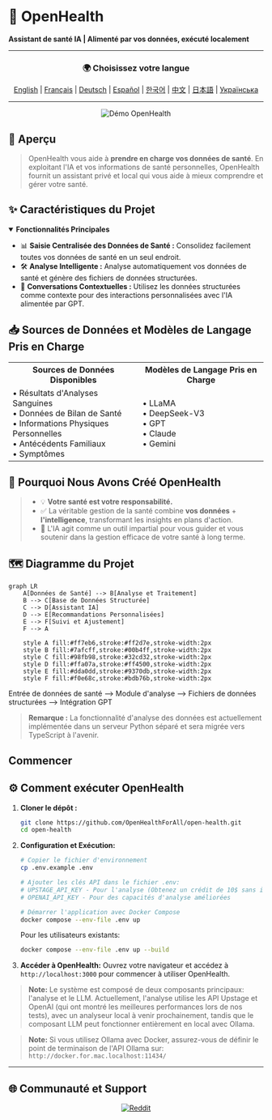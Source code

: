 # 🚀 **OpenHealth**

**Assistant de santé IA | Alimenté par vos données, exécuté localement**

---

<div align="center">

### 🌍 Choisissez votre langue
[English](../../README.md) | [Français](README.fr.md) | [Deutsch](README.de.md) | [Español](README.es.md) | [한국어](README.ko.md) | [中文](README.zh.md) | [日本語](README.ja.md) | [Українська](README.uk.md)

</div>

---

<p align="center">
  <img src="/intro/openhealth.avif" alt="Démo OpenHealth">
</p>

## 🌟 Aperçu

> OpenHealth vous aide à **prendre en charge vos données de santé**. En exploitant l'IA et vos informations de santé personnelles,
> OpenHealth fournit un assistant privé et local qui vous aide à mieux comprendre et gérer votre santé.

## ✨ Caractéristiques du Projet

<details open>
<summary><b>Fonctionnalités Principales</b></summary>

- 📊 **Saisie Centralisée des Données de Santé :** Consolidez facilement toutes vos données de santé en un seul endroit.
- 🛠️ **Analyse Intelligente :** Analyse automatiquement vos données de santé et génère des fichiers de données structurées.
- 🤝 **Conversations Contextuelles :** Utilisez les données structurées comme contexte pour des interactions personnalisées avec l'IA alimentée par GPT.

</details>

## 📥 Sources de Données et Modèles de Langage Pris en Charge

<table>
  <tr>
    <th>Sources de Données Disponibles</th>
    <th>Modèles de Langage Pris en Charge</th>
  </tr>
  <tr>
    <td>
      • Résultats d'Analyses Sanguines<br>
      • Données de Bilan de Santé<br>
      • Informations Physiques Personnelles<br>
      • Antécédents Familiaux<br>
      • Symptômes
    </td>
    <td>
      • LLaMA<br>
      • DeepSeek-V3<br>
      • GPT<br>
      • Claude<br>
      • Gemini
    </td>
  </tr>
</table>

## 🤔 Pourquoi Nous Avons Créé OpenHealth

> - 💡 **Votre santé est votre responsabilité.**
> - ✅ La véritable gestion de la santé combine **vos données** + **l'intelligence**, transformant les insights en plans d'action.
> - 🧠 L'IA agit comme un outil impartial pour vous guider et vous soutenir dans la gestion efficace de votre santé à long terme.

## 🗺️ Diagramme du Projet

```mermaid
graph LR
    A[Données de Santé] --> B[Analyse et Traitement]
    B --> C[Base de Données Structurée]
    C --> D[Assistant IA]
    D --> E[Recommandations Personnalisées]
    E --> F[Suivi et Ajustement]
    F --> A
    
    style A fill:#ff7eb6,stroke:#ff2d7e,stroke-width:2px
    style B fill:#7afcff,stroke:#00b4ff,stroke-width:2px
    style C fill:#98fb98,stroke:#32cd32,stroke-width:2px
    style D fill:#ffa07a,stroke:#ff4500,stroke-width:2px
    style E fill:#dda0dd,stroke:#9370db,stroke-width:2px
    style F fill:#f0e68c,stroke:#bdb76b,stroke-width:2px
```

Entrée de données de santé --> Module d'analyse --> Fichiers de données structurées --> Intégration GPT

> **Remarque :** La fonctionnalité d'analyse des données est actuellement implémentée dans un serveur Python séparé et sera migrée vers TypeScript à l'avenir.

## Commencer

## ⚙️ Comment exécuter OpenHealth

1. **Cloner le dépôt :**
   ```bash
   git clone https://github.com/OpenHealthForAll/open-health.git
   cd open-health
   ```

2. **Configuration et Exécution:**
   ```bash
   # Copier le fichier d'environnement
   cp .env.example .env

   # Ajouter les clés API dans le fichier .env:
   # UPSTAGE_API_KEY - Pour l'analyse (Obtenez un crédit de 10$ sans inscription de carte sur https://www.upstage.ai)
   # OPENAI_API_KEY - Pour des capacités d'analyse améliorées

   # Démarrer l'application avec Docker Compose
   docker compose --env-file .env up
   ```

   Pour les utilisateurs existants:
   ```bash
   docker compose --env-file .env up --build
   ```

3. **Accéder à OpenHealth:**
   Ouvrez votre navigateur et accédez à `http://localhost:3000` pour commencer à utiliser OpenHealth.

> **Note:** Le système est composé de deux composants principaux: l'analyse et le LLM. Actuellement, l'analyse utilise les API Upstage et OpenAI (qui ont montré les meilleures performances lors de nos tests), avec un analyseur local à venir prochainement, tandis que le composant LLM peut fonctionner entièrement en local avec Ollama.

> **Note:** Si vous utilisez Ollama avec Docker, assurez-vous de définir le point de terminaison de l'API Ollama sur: `http://docker.for.mac.localhost:11434/`

---

## 🌐 Communauté et Support

<div align="center">

[![Reddit](https://img.shields.io/badge/Reddit-FF4500?style=for-the-badge&logo=reddit&logoColor=white)](https://www.reddit.com/user/Dry_Steak30/)

</div> 